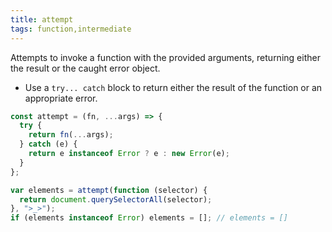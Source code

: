 ```yaml
---
title: attempt
tags: function,intermediate
---
```


Attempts to invoke a function with the provided arguments, returning either the result or the caught error object.

- Use a `try... catch` block to return either the result of the function or an appropriate error.

```js
const attempt = (fn, ...args) => {
  try {
    return fn(...args);
  } catch (e) {
    return e instanceof Error ? e : new Error(e);
  }
};
```

```js
var elements = attempt(function (selector) {
  return document.querySelectorAll(selector);
}, ">_>");
if (elements instanceof Error) elements = []; // elements = []
```
